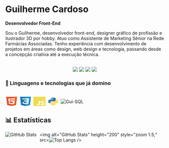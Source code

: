 # Guilherme Cardoso

**Desenvolvedor Front-End**

Sou o Guilherme, desenvolvedor front-end, designer gráfico de profissão e ilustrador 3D por hobby. Atuo como Assistente de Marketing Sênior na Rede Farmácias Associadas. Tenho experiência com desenvolvimento de projetos em áreas como design, web design e tecnologia, passando desde a concepção criativa até a execução técnica.

<br>

 <div
   align="center"
      
  <a href="https://www.instagram.com/oguicardoso/" target="_blank"><img src="https://img.shields.io/badge/-Instagram-%23E4405F?style=for-the-badge&logo=instagram&logoColor=white" target="_blank"></a>
  <a href="https://discord.com/users/oguicardoso89" target="_blank"><img src="https://img.shields.io/badge/Discord-7289DA?style=for-the-badge&logo=discord&logoColor=white" target="_blank"></a> 
  <a href = "mailto:guisc89@gmail.com"><img src="https://img.shields.io/badge/-Gmail-%23333?style=for-the-badge&logo=gmail&logoColor=white" target="_blank"></a>
  <a href="https://www.linkedin.com/in/guilherme-cardoso-02111989/" target="_blank"><img src="https://img.shields.io/badge/-LinkedIn-%230077B5?style=for-the-badge&logo=linkedin&logoColor=white" target="_blank"></a> 
  
</div>

### 🤖 Linguagens e tecnologias que já domino

<div style="display: inline_block"><br>
  <img align="center" alt="Gui-HTML" height="30" width="40" src="https://raw.githubusercontent.com/devicons/devicon/master/icons/html5/html5-original.svg">
  <img align="center" alt="Gui-CSS" height="30" width="40" src="https://raw.githubusercontent.com/devicons/devicon/master/icons/css3/css3-original.svg">
  <img align="center" alt="Gui-Js" height="30" width="40" src="https://raw.githubusercontent.com/devicons/devicon/master/icons/javascript/javascript-plain.svg">
  <img align="center" alt="Gui-Python" height="30" width="40" src="https://raw.githubusercontent.com/devicons/devicon/master/icons/python/python-original.svg">
  <img align="center" alt="Gui-SQL" src="https://cdn.jsdelivr.net/gh/devicons/devicon@latest/icons/sqldeveloper/sqldeveloper-original.svg" width="40" height="30"/>

 <!-- ### 📚 Estudando

  <img align="center" alt="Gui-React" height="30" width="40" src="https://raw.githubusercontent.com/devicons/devicon/master/icons/react/react-original.svg">
  <img align="center" alt="Gui-Ts" height="30" width="40" src="https://raw.githubusercontent.com/devicons/devicon/master/icons/typescript/typescript-plain.svg">
  
  <!-- 
  img align="center" alt="Gui-Csharp" height="30" width="40" src="https://raw.githubusercontent.com/devicons/devicon/master/icons/csharp/csharp-original.svg"
!-->
  
</div>

<div>

  ## 📊 Estatísticas
  
  <img 
    align=left
    alt="GitHub Stats" 
    height="200" 
    style="padding-right: 10px;" 
    src="https://github-readme-stats.vercel.app/api?username=Guisc89&theme=dark&show_icons=true&hide_border=true&count_private=true"
  />

<img 
      alt="GitHub Stats" 
      height="200"
      style="zoom 1.5;"
      src=![Top Langs](https://github-readme-stats.vercel.app/api/top-langs/?username=Guisc89&layout=compact)
      <!--https://github-readme-stats.vercel.app/api/top-langs/?username=Guisc89&theme=algolia&show_icons=true&hide_border=true&layout=compact" !-->
/>
  
</div>

<!--
**Guisc89/Guisc89** is a ✨ _special_ ✨ repository because its `README.md` (this file) appears on your GitHub profile.
